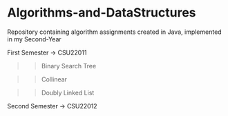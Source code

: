 # Algorithms-and-DataStructures
Repository containing algorithm assignments created in Java, implemented in my Second-Year

First Semester -> CSU22011

>>Binary Search Tree

>>Collinear 

>>Doubly Linked List

Second Semester -> CSU22012
